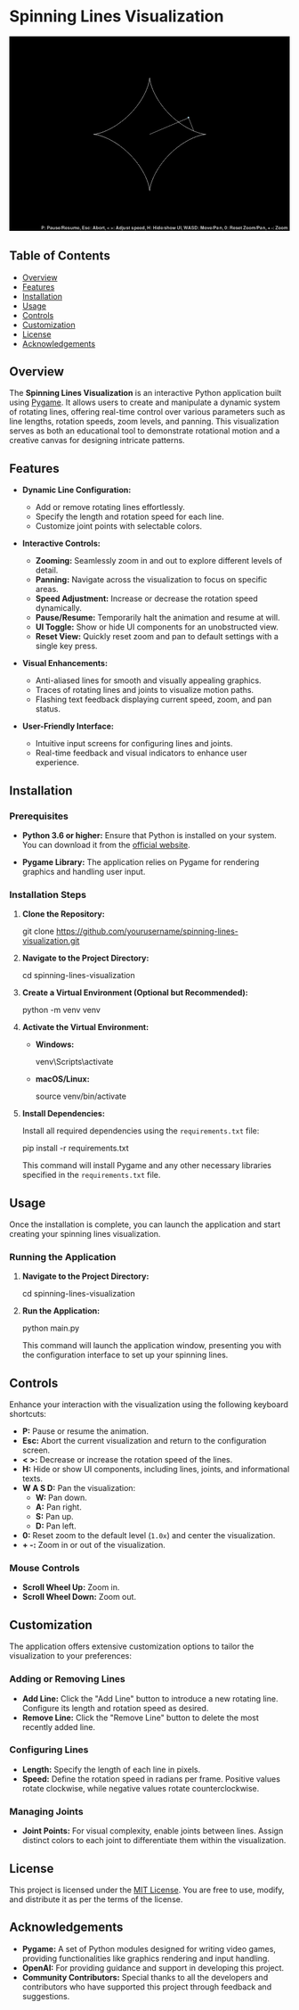 # Spinning Lines Visualization

![Screenshot](./screenshots/1.png)

## Table of Contents

- [Overview](#overview)
- [Features](#features)
- [Installation](#installation)
- [Usage](#usage)
- [Controls](#controls)
- [Customization](#customization)
- [License](#license)
- [Acknowledgements](#acknowledgements)

## Overview

The **Spinning Lines Visualization** is an interactive Python application built using [Pygame](https://www.pygame.org/news). It allows users to create and manipulate a dynamic system of rotating lines, offering real-time control over various parameters such as line lengths, rotation speeds, zoom levels, and panning. This visualization serves as both an educational tool to demonstrate rotational motion and a creative canvas for designing intricate patterns.

## Features

- **Dynamic Line Configuration:**
  - Add or remove rotating lines effortlessly.
  - Specify the length and rotation speed for each line.
  - Customize joint points with selectable colors.

- **Interactive Controls:**
  - **Zooming:** Seamlessly zoom in and out to explore different levels of detail.
  - **Panning:** Navigate across the visualization to focus on specific areas.
  - **Speed Adjustment:** Increase or decrease the rotation speed dynamically.
  - **Pause/Resume:** Temporarily halt the animation and resume at will.
  - **UI Toggle:** Show or hide UI components for an unobstructed view.
  - **Reset View:** Quickly reset zoom and pan to default settings with a single key press.

- **Visual Enhancements:**
  - Anti-aliased lines for smooth and visually appealing graphics.
  - Traces of rotating lines and joints to visualize motion paths.
  - Flashing text feedback displaying current speed, zoom, and pan status.

- **User-Friendly Interface:**
  - Intuitive input screens for configuring lines and joints.
  - Real-time feedback and visual indicators to enhance user experience.

## Installation

### Prerequisites

- **Python 3.6 or higher:** Ensure that Python is installed on your system. You can download it from the [official website](https://www.python.org/downloads/).

- **Pygame Library:** The application relies on Pygame for rendering graphics and handling user input.

### Installation Steps

1. **Clone the Repository:**

   git clone <https://github.com/yourusername/spinning-lines-visualization.git>

2. **Navigate to the Project Directory:**

   cd spinning-lines-visualization

3. **Create a Virtual Environment (Optional but Recommended):**

   python -m venv venv

4. **Activate the Virtual Environment:**

   - **Windows:**

     venv\Scripts\activate

   - **macOS/Linux:**

     source venv/bin/activate

5. **Install Dependencies:**

   Install all required dependencies using the `requirements.txt` file:

   pip install -r requirements.txt

   This command will install Pygame and any other necessary libraries specified in the `requirements.txt` file.

## Usage

Once the installation is complete, you can launch the application and start creating your spinning lines visualization.

### Running the Application

1. **Navigate to the Project Directory:**

   cd spinning-lines-visualization

2. **Run the Application:**

   python main.py

   This command will launch the application window, presenting you with the configuration interface to set up your spinning lines.

## Controls

Enhance your interaction with the visualization using the following keyboard shortcuts:

- **P:** Pause or resume the animation.
- **Esc:** Abort the current visualization and return to the configuration screen.
- **< >:** Decrease or increase the rotation speed of the lines.
- **H:** Hide or show UI components, including lines, joints, and informational texts.
- **W A S D:** Pan the visualization:
  - **W:** Pan down.
  - **A:** Pan right.
  - **S:** Pan up.
  - **D:** Pan left.
- **0:** Reset zoom to the default level (`1.0x`) and center the visualization.
- **+ -:** Zoom in or out of the visualization.

### Mouse Controls

- **Scroll Wheel Up:** Zoom in.
- **Scroll Wheel Down:** Zoom out.

## Customization

The application offers extensive customization options to tailor the visualization to your preferences:

### Adding or Removing Lines

- **Add Line:** Click the "Add Line" button to introduce a new rotating line. Configure its length and rotation speed as desired.
- **Remove Line:** Click the "Remove Line" button to delete the most recently added line.

### Configuring Lines

- **Length:** Specify the length of each line in pixels.
- **Speed:** Define the rotation speed in radians per frame. Positive values rotate clockwise, while negative values rotate counterclockwise.

### Managing Joints

- **Joint Points:** For visual complexity, enable joints between lines. Assign distinct colors to each joint to differentiate them within the visualization.

## License

This project is licensed under the [MIT License](LICENSE). You are free to use, modify, and distribute it as per the terms of the license.

## Acknowledgements

- **Pygame:** A set of Python modules designed for writing video games, providing functionalities like graphics rendering and input handling.
- **OpenAI:** For providing guidance and support in developing this project.
- **Community Contributors:** Special thanks to all the developers and contributors who have supported this project through feedback and suggestions.
